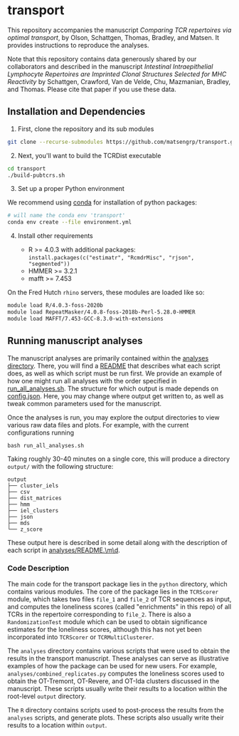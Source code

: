 # transport

This repository accompanies the manuscript _Comparing TCR repertoires via
optimal transport_, by Olson, Schattgen, Thomas, Bradley, and Matsen.
It provides instructions to reproduce the analyses.

Note that this repository contains data generously shared by our collaborators
and described in the manuscript _Intestinal Intraepithelial Lymphocyte
Repertoires are Imprinted Clonal Structures Selected for MHC Reactivity_ by
Schattgen, Crawford, Van de Velde, Chu, Mazmanian, Bradley, and Thomas.
Please cite that paper if you use these data.


## Installation and Dependencies

1. First, clone the repository and its sub modules

```bash
git clone --recurse-submodules https://github.com/matsengrp/transport.git
```

2. Next, you'll want to build the TCRDist executable

```bash
cd transport
./build-pubtcrs.sh
```

3. Set up a proper Python environment

We recommend using [conda](https://docs.conda.io/en/latest/) for installation of python packages:
```bash
# will name the conda env 'transport'
conda env create --file environment.yml
```

4. Install other requirements

    * R >= 4.0.3 with additional packages:
        `install.packages(c("estimatr", "RcmdrMisc", "rjson", "segmented"))`
    * HMMER >= 3.2.1
    * mafft >= 7.453

On the Fred Hutch `rhino` servers, these modules are loaded like so:

```bash
module load R/4.0.3-foss-2020b
module load RepeatMasker/4.0.8-foss-2018b-Perl-5.28.0-HMMER
module load MAFFT/7.453-GCC-8.3.0-with-extensions
```


## Running manuscript analyses

The manuscript analyses are primarily contained within the [analyses directory](analyses/).
There, you will find a [README](analyses/README.md) that describes what each script does, as well as which script must be run first.
We provide an example of how one might run all analyses
with the order specified in [run\_all\_analyses.sh](run_all_analyses.sh).
The structure for which output is made
depends on [config.json](config.json).
Here, you may change where output get written to, as well as tweak common parameters
used for the manuscript.

Once the analyses is run, you may explore the output directories to view various
raw data files and plots.
For example, with the current configurations running
```
bash run_all_analyses.sh
```
Taking roughly 30-40 minutes on a single core, this will produce a directory `output/` with the following structure:
```
output
├── cluster_iels
├── csv
├── dist_matrices
├── hmm
├── iel_clusters
├── json
├── mds
└── z_score
```
These output here is described in some detail along with the description of each script
in [analyses/README.\m\d](analyses/README.md).


### Code Description
The main code for the transport package lies in the `python` directory, which contains various modules.
The core of the package lies in the `TCRScorer` module, which takes two files `file_1` and `file_2` of TCR sequences as input, and computes the loneliness scores (called "enrichments" in this repo) of all TCRs in the repertoire corresponding to `file_2`.
There is also a `RandomizationTest` module which can be used to obtain significance estimates for the loneliness scores, although this has not yet been incorporated into `TCRScorer` or `TCRMultiClusterer`.

The `analyses` directory contains various scripts that were used to obtain the results in the transport manuscript.
These analyses can serve as illustrative examples of how the package can be used for new users.
For example, `analyses/combined_replicates.py` computes the loneliness scores used to obtain the OT-Tremont, OT-Revere, and OT-Ida clusters discussed in the manuscript.
These scripts usually write their results to a location within the root-level `output` directory.

The `R` directory contains scripts used to post-process the results from the `analyses` scripts, and generate plots.
These scripts also usually write their results to a location within `output`.
